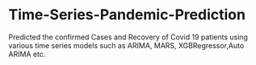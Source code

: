 # Time-Series-Pandemic-Prediction

Predicted the confirmed Cases and Recovery of Covid 19 patients using various time series models such as ARIMA, MARS, XGBRegressor,Auto ARIMA etc.
